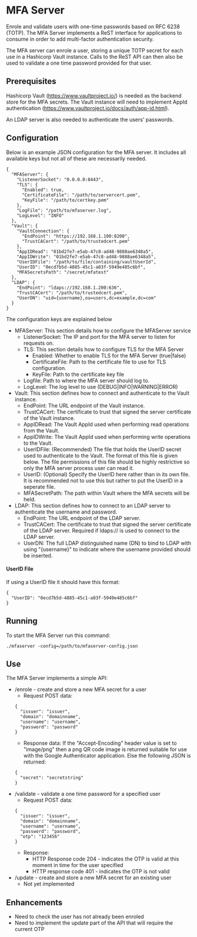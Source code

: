 # MFA Server

Enrole and validate users with one-time passwords based on RFC 6238 (TOTP).
The MFA Server implements a ReST interface for applications to consume in order to add multi-factor authentication security.

The MFA server can enrole a user, storing a unique TOTP secret for each use in a Hashicorp Vault instance. Calls to the ReST API can then also be used to validate a one time password provided for that user.

## Prerequisites
Hashicorp Vault (https://www.vaultproject.io/) is needed as the backend store for the MFA secrets. The Vault instance will need to implement AppId authentication (https://www.vaultproject.io/docs/auth/app-id.html).

An LDAP server is also needed to authenticate the users' passwords.

## Configuration
Below is an example JSON configuration for the MFA server. It includes all available keys but not all of these are necessarily needed.
```
{
  "MFAServer": {
    "ListenerSocket": "0.0.0.0:8443",
    "TLS": {
      "Enabled": true,
      "CertificateFile": "/path/to/servercert.pem",
      "KeyFile": "/path/to/certkey.pem"
    },
    "LogFile": "/path/to/mfaserver.log",
    "LogLevel": "INFO"
  },
  "Vault": {
    "VaultConnection": {
      "EndPoint": "https://192.168.1.100:8200",
      "TrustCACert": "/path/to/trustedcert.pem"
    },
    "AppIDRead": "01bd2fe7-e5ab-47c8-ad48-9888ae6348a5",
    "AppIDWrite": "01bd2fe7-e5ab-47c8-ad48-9888ae6348a5",
    "UserIDFile": "/path/to/file/containing/vaultUserId",
    "UserID": "0ecd7b5d-4885-45c1-a03f-5949e485c6bf",
    "MFASecretsPath": "/secret/mfatest"
  },
  "LDAP": {
    "EndPoint": "ldaps://192.168.1.200:636",
    "TrustCACert": "/path/to/trustedcert.pem",
    "UserDN": "uid={username},ou=users,dc=example,dc=com"
  }
}
```
The configuration keys are explained below
* MFAServer: This section details how to configure the MFAServer service
  * ListenerSocket: The IP and port for the MFA server to listen for requests on.
  * TLS: This section details how to configure TLS for the MFA Server
    * Enabled: Whether to enable TLS for the MFA Server (true|false)
    * CertificateFile: Path to the certificate file to use for TLS configuration.
    * KeyFile: Path to the certificate key file
  * Logfile: Path to where the MFA server should log to.
  * LogLevel: The log level to use (DEBUG|INFO|WARNING|ERROR)
* Vault: This section defines how to connect and authenticate to the Vault instance.
  * EndPoint: The URL endpoint of the Vault instance.
  * TrustCACert: The certificate to trust that signed the server certificate of the Vault instance.
  * AppIDRead: The Vault AppId used when performing read operations from the Vault.
  * AppIDWrite: The Vault AppId used when performing write operations to the Vault.
  * UserIDFile: (Recommended) The file that holds the UserID secret used to authenticate to the Vault. The format of this file is given below. The file permissions of this file should be highly restrictive so only the MFA server process user can read it.
  * UserID: (Optional) Specify the UserID here rather than in its own file. It is recommended not to use this but rather to put the UserID in a seperate file.
  * MFASecretPath: The path within Vault where the MFA secrets will be held.
* LDAP: This section defines how to connect to an LDAP server to authenticate the username and password.
  * EndPoint: The URL endpoint of the LDAP server.
  * TrustCACert: The certificate to trust that signed the server certificate of the LDAP server. Required if ldaps:// is used to connect to the LDAP server.
  * UserDN: The full LDAP distinguished name (DN) to bind to LDAP with using "{username}" to indicate where the username provided should be inserted.

#### UserID File
If using a UserID file it should have this format:
```
{
  "UserID": "0ecd7b5d-4885-45c1-a03f-5949e485c6bf"
}
```

## Running
To start the MFA Server run this command:
```
./mfaserver -config=/path/to/mfaserver-config.json
```

## Use
The MFA Server implements a simple API:

* /enrole - create and store a new MFA secret for a user
  * Request POST data:
  ```
  {
    "issuer": "issuer",
    "domain": "domainname",
    "username": "username",
    "password": "password"
  }
  ```
  * Response data:
    If the "Accept-Encoding" header value is set to "image/png" then a png QR code image is returned suitable for use with the Google Authenticator application.
    Else the following JSON is returned:
  ```
  {
    "secret": "secretstring"
  }
  ```
* /validate - validate a one time password for a specified user
  * Request POST data:
  ```
  {
    "issuer": "issuer",
    "domain": "domainname",
    "username": "username",
    "password": "password",
    "otp": "123456"
  }
  ```
  * Response:
    * HTTP Response code 204 - indicates the OTP is valid at this moment in time for the user specified
    * HTTP response code 401 - indicates the OTP is not valid
* /update - create and store a new MFA secret for an existing user
  * Not yet implemented

## Enhancements
* Need to check the user has not already been enroled
* Need to implement the update part of the API that will require the current OTP